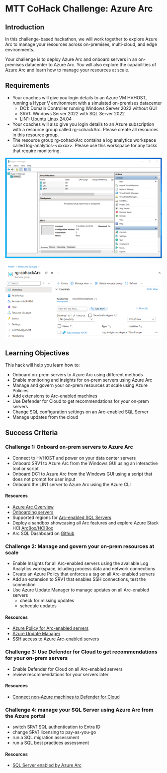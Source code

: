 # MTT CoHack Challenge: Azure Arc

## Introduction

In this challenge-based hackathon, we will work together to explore Azure Arc to manage your resources across on-premises, multi-cloud, and edge environments. 

Your challenge is to deploy Azure Arc and onboard servers in an on-premises datacenter to Azure Arc. You will also explore the capabilities of Azure Arc and learn how to manage your resources at scale.

## Requirements

- Your coaches will give you login details to an Azure VM HVHOST, running a Hyper V environment with a simulated on-premises datacenter
  - DC1: Domain Controller running Windows Server 2022 without GUI
  - SRV1: Windows Server 2022 with SQL Server 2022
  - LIN1: Ubuntu Linux 24.04
- Your coaches will also give you login details to an Azure subscription with a resource group called rg-cohackArc. Please create all resources in this resource group.
- The resource group rg-cohackArc contains a log analytics workspace called log-analytics-\<xxxxx>. Please use this workspace for any tasks that require monitoring.

![image](./images/hvhost.png)

![image](./images/azure.png)

## Learning Objectives

This hack will help you learn how to:

- Onboard on-prem servers to Azure Arc using different methods
- Enable monitoring and insights for on-prem servers using Azure Arc
- Manage and govern your on-prem resources at scale using Azure Policies
- Add extensions to Arc-enabled machines
- Use Defender for Cloud to get recommendations for your on-prem servers
- Change SQL configuration settings on an Arc-enabled SQL Server
- Manage updates from the cloud

## Success Criteria

### Challenge 1: Onboard on-prem servers to Azure Arc

- Connect to HVHOST and power on your data center servers
- Onboard SRV1 to Azure Arc from the Windows GUI using an interactive tool or script
- Onboard DC1 to Azure Arc from the Windows GUI using a script that does not prompt for user input
- Onboard the LIN1 server to Azure Arc using the Azure CLI

#### Resources

- [Azure Arc Overview](https://learn.microsoft.com/en-us/azure/azure-arc/overview)
- [Onboarding servers](https://learn.microsoft.com/en-us/azure/azure-arc/servers/overview)
- Supported regions for [Arc-enabled SQL Servers](https://learn.microsoft.com/en-us/sql/sql-server/azure-arc/prerequisites?view=sql-server-ver16&tabs=azure#supported-regions)
- Deploy a sandbox showcasing all Arc features and explore Azure Stack HCI [ArcBox/HCIBox](https://learn.microsoft.com)
- Arc SQL Dashboard on [Github](sql-server-samples/samples/features/azure-arc/dashboard/README.md)

### Challenge 2: Manage and govern your on-prem resources at scale

- Enable Insights for all Arc-enabled servers using the available Log Analytics workspace, icluding process data and network connections
- Create an Azure Policy that enforces a tag on all Arc-enabled servers
- Add an extension to SRV1 that enables SSH connections, test the connection
- Use Azure Update Manager to manage updates on all Arc-enabled servers
  - check for missing updates
  - schedule updates

#### Resources

- [Azure Policy for Arc-enabled servers](https://learn.microsoft.com/en-us/azure/azure-arc/servers/policy-reference)
- [Azure Update Manager](https://learn.microsoft.com/en-us/azure/update-manager/overview)
- [SSH access to Azure Arc-enabled servers](https://learn.microsoft.com/en-us/azure/azure-arc/servers/ssh-arc-overview?tabs=azure-powershell)


### Challenge 3: Use Defender for Cloud to get recommendations for your on-prem servers

- Enable Defender for Cloud on all Arc-enabled servers
- review recommendations for your servers later

#### Resources

- [Connect non-Azure machines to Defender for Cloud](https://learn.microsoft.com/en-us/azure/defender-for-cloud/quickstart-onboard-machines)

### Challenge 4: manage your SQL Server using Azure Arc from the Azure portal

- switch SRV1 SQL authentication to Entra ID
- change SRV1 licensing to pay-as-you-go
- run a SQL migration assessment
- run a SQL best practices assessment

#### Resources

- [SQL Server enabled by Azure Arc](https://learn.microsoft.com/en-us/sql/sql-server/azure-arc/overview?view=sql-server-ver16)